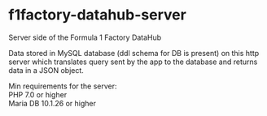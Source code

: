 # f1factory-datahub-server
Server side of the Formula 1 Factory DataHub 

Data stored in MySQL database (ddl schema for DB is present) on this http server which translates query sent by the app to the database and returns data in a JSON object.  

Min requirements for the server:  
PHP 7.0 or higher  
Maria DB 10.1.26 or higher
